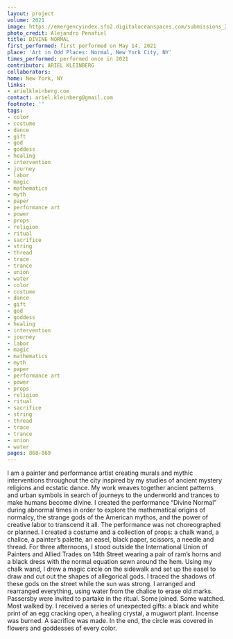 ```yaml
---
layout: project
volume: 2021
image: https://emergencyindex.sfo2.digitaloceanspaces.com/submissions_2021/images/sfo2.digitaloceanspaces.com/emergencyindex/submissions_2021/images/1665463541460_DivineNormal.tiff
photo_credit: Alejandro Penafiel
title: DIVINE NORMAL
first_performed: first performed on May 14, 2021
place: 'Art in Odd Places: Normal, New York City, NY'
times_performed: performed once in 2021
contributor: ARIEL KLEINBERG
collaborators:
home: New York, NY
links:
- arielkleinberg.com
contact: ariel.kleinberg@gmail.com
footnote: ''
tags:
- color
- costume
- dance
- gift
- god
- goddess
- healing
- intervention
- journey
- labor
- magic
- mathematics
- myth
- paper
- performance art
- power
- props
- religion
- ritual
- sacrifice
- string
- thread
- trace
- trance
- union
- water
- color
- costume
- dance
- gift
- god
- goddess
- healing
- intervention
- journey
- labor
- magic
- mathematics
- myth
- paper
- performance art
- power
- props
- religion
- ritual
- sacrifice
- string
- thread
- trace
- trance
- union
- water
pages: 868-869
---
```


I am a painter and performance artist creating murals and mythic interventions throughout the city inspired by my studies of ancient mystery religions and ecstatic dance. My work weaves together ancient patterns and urban symbols in search of journeys to the underworld and trances to make humans become divine. I created the performance “Divine Normal” during abnormal times in order to explore the mathematical origins of normalcy, the strange gods of the American mythos, and the power of creative labor to transcend it all. The performance was not choreographed or planned. I created a costume and a collection of props: a chalk wand, a chalice, a painter’s palette, an easel, black paper, scissors, a needle and thread. For three afternoons, I stood outside the International Union of Painters and Allied Trades on 14th Street wearing a pair of ram’s horns and a black dress with the normal equation sewn around the hem. Using my chalk wand, I drew a magic circle on the sidewalk and set up the easel to draw and cut out the shapes of allegorical gods. I traced the shadows of these gods on the street while the sun was strong. I arranged and rearranged everything, using water from the chalice to erase old marks. Passersby were invited to partake in the ritual. Some joined. Some watched. Most walked by. I received a series of unexpected gifts: a black and white print of an egg cracking open, a healing crystal, a mugwort plant. Incense was burned. A sacrifice was made. In the end, the circle was covered in flowers and goddesses of every color.